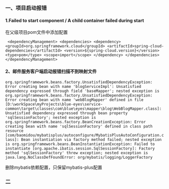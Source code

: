 ### 一、项目启动报错
#### 1.Failed to start component / A child container failed during start
在父级项目pom文件中添加配置

`
<dependencyManagement>
     <dependencies>
         <dependency>
             <groupId>org.springframework.cloud</groupId>
             <artifactId>spring-cloud-dependencies</artifactId>
             <version>${spring-cloud.version}</version>
             <type>pom</type>
             <scope>import</scope>
         </dependency>
     </dependencies>
</dependencyManagement>`
#### 2、邮件服务客户端启动报错扫描不到映射文件
`org.springframework.beans.factory.UnsatisfiedDependencyException: Error creating bean with name 'blogServiceImpl': Unsatisfied dependency expressed through field 'baseMapper'; nested exception is org.springframework.beans.factory.UnsatisfiedDependencyException: Error creating bean with name 'webBlogMapper' defined in file [D:\workSpace\myProjects\blue-eyes\service-common\target\classes\com\blue\eyes\mapper\blog\WebBlogMapper.class]: Unsatisfied dependency expressed through bean property 'sqlSessionFactory'; nested exception is org.springframework.beans.factory.BeanCreationException: Error creating bean with name 'sqlSessionFactory' defined in class path resource [com/baomidou/mybatisplus/autoconfigure/MybatisPlusAutoConfiguration.class]: Bean instantiation via factory method failed; nested exception is org.springframework.beans.BeanInstantiationException: Failed to instantiate [org.apache.ibatis.session.SqlSessionFactory]: Factory method 'sqlSessionFactory' threw exception; nested exception is java.lang.NoClassDefFoundError: org/mybatis/logging/LoggerFactory`

删除mybatis依赖配置，只保留mybatis-plus配置
### 二